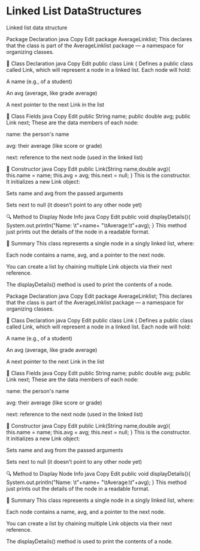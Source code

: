 # Linked List DataStructures
 Linked list data structure

Package Declaration
java
Copy
Edit
package AverageLinklist;
This declares that the class is part of the AverageLinklist package — a namespace for organizing classes.

🧱 Class Declaration
java
Copy
Edit
public class Link {
Defines a public class called Link, which will represent a node in a linked list. Each node will hold:

A name (e.g., of a student)

An avg (average, like grade average)

A next pointer to the next Link in the list

🧩 Class Fields
java
Copy
Edit
public String name;
public double avg;
public Link next;
These are the data members of each node:

name: the person's name

avg: their average (like score or grade)

next: reference to the next node (used in the linked list)

🧱 Constructor
java
Copy
Edit
public Link(String name,double avg){
    this.name = name;
    this.avg = avg;
    this.next = null;
}
This is the constructor. It initializes a new Link object:

Sets name and avg from the passed arguments

Sets next to null (it doesn’t point to any other node yet)

🔍 Method to Display Node Info
java
Copy
Edit
public void displayDetails(){
    System.out.println("Name: \t"+name+ "\tAverage:\t"+avg);
}
This method just prints out the details of the node in a readable format.

🧠 Summary
This class represents a single node in a singly linked list, where:

Each node contains a name, avg, and a pointer to the next node.

You can create a list by chaining multiple Link objects via their next reference.

The displayDetails() method is used to print the contents of a node.




Package Declaration
java
Copy
Edit
package AverageLinklist;
This declares that the class is part of the AverageLinklist package — a namespace for organizing classes.

🧱 Class Declaration
java
Copy
Edit
public class Link {
Defines a public class called Link, which will represent a node in a linked list. Each node will hold:

A name (e.g., of a student)

An avg (average, like grade average)

A next pointer to the next Link in the list

🧩 Class Fields
java
Copy
Edit
public String name;
public double avg;
public Link next;
These are the data members of each node:

name: the person's name

avg: their average (like score or grade)

next: reference to the next node (used in the linked list)

🧱 Constructor
java
Copy
Edit
public Link(String name,double avg){
    this.name = name;
    this.avg = avg;
    this.next = null;
}
This is the constructor. It initializes a new Link object:

Sets name and avg from the passed arguments

Sets next to null (it doesn’t point to any other node yet)

🔍 Method to Display Node Info
java
Copy
Edit
public void displayDetails(){
    System.out.println("Name: \t"+name+ "\tAverage:\t"+avg);
}
This method just prints out the details of the node in a readable format.

🧠 Summary
This class represents a single node in a singly linked list, where:

Each node contains a name, avg, and a pointer to the next node.

You can create a list by chaining multiple Link objects via their next reference.

The displayDetails() method is used to print the contents of a node.

